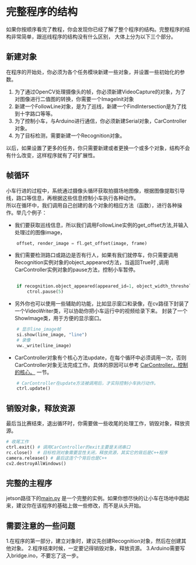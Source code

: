 # 完整程序的结构
如果你按顺序看完了教程，你会发现你已经了解了整个程序的结构。完整程序的结构非常简单，跟巡线程序的结构没有什么区别，
大体上分为以下三个部分。
## 新建对象
在程序的开始处，你必须为各个任务模块新建一些对象，并设置一些初始化的参数。
 1. 为了通过OpenCV处理摄像头的帧，你必须新建VideoCapture的对象，为了对图像进行二值图的转换，你需要一个ImageInit对象
 2. 新建一个FollowLine对象，是为了巡线，新建一个FindIntersection是为了找到十字路口等等。
 3. 为了控制小车，与Arduino进行通信，你必须新建Serial对象，CarController对象。
 4. 为了目标检测，需要新建一个Recognition对象。   
 
以后，如果设置了更多的任务，你只需要新建或者更换一个或多个对象，结构不会有什么改变，这样程序就有了可扩展性。
## 帧循环
小车行进的过程中，系统通过摄像头循环获取拍摄场地图像，根据图像提取引导线，路口等信息，再根据这些信息控制小车执行各种动作。   
所以在循环中，我们调用自己创建的各个对象的相应方法（函数），进行各种操作。举几个例子：
- 我们要获取巡线信息，所以我们调用FollowLine实例的get_offset方法,并输入处理过的图像image，
```python
    offset, render_image = fl.get_offset(image, frame) 
```
- 我们需要检测路口或路边是否有行人，如果有我们就停车，你只需要调用Recognition实例对象的object_appeared方法，当返回True时
,调用CarController实例对象的pause方法，控制小车暂停。
```python
      
    if recognition.object_appeared(appeared_id=1, object_width_threshold=30, delay_time=5):
        ctrol.pause(5)
```  
- 另外你也可以使用一些辅助的功能，比如显示窗口和录像，在cv路径下封装了一个VideoWriter类，可以协助你把小车运行中的视频给录下来。
封装了一个ShowImage类，用于方便的显示窗口。
```python
    # 显示line_image帧
    si.show(line_image, "line")
    # 录像
    vw._write(line_image)
```
- CarController对象有个核心方法update，在每个循环中必须调用一次，否则CarController对象无法完成工作。具体的原因可以参考
[CarController，控制的核心。](https://github.com/lonerlin/SelfDrivingCVCar/blob/testing/Tutorial/car_controller.md) 一节。
```python
    # CarController在update方法被调用后，才实际控制小车执行动作。
    ctrl.update()
```
## 销毁对象，释放资源
最后当比赛结束，退出循环时，你需要做一些收尾的处理工作，销毁对象，释放资源。
```python
# 收尾工作
ctrl.exit() # 调用CarController的exit主要是关闭串口 
rc.close()  # 目标检测对象需要显性关闭，释放资源，其实它的背后是C++程序
camera.release() # 最后这连个个背后也是C++
cv2.destroyAllWindows()
```

## 完整的主程序

jetson路径下的[main.py](https://github.com/lonerlin/SelfDrivingCVCar/blob/testing/jetson/main.py)
是一个完整的实例。如果你想尽快的让小车在场地中跑起来，建议你在该程序的基础上做一些修改，而不是从头开始。

## 需要注意的一些问题
 1.在程序的第一部分，建立对象时，建议先创建Recognition对象，然后在创建其他对象。
 2.程序结束时候，一定要记得销毁对象，释放资源。
 3.Arduino需要写入bridge.ino，不要忘了这一步。